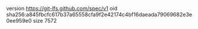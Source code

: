 version https://git-lfs.github.com/spec/v1
oid sha256:a845fbcfc617b37a65558cfa9f2e42174c4bf16daeada79069682e3e0ee959e0
size 7572
